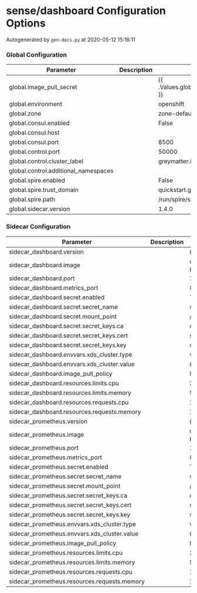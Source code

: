 # sense/dashboard Configuration Options

Autogenerated by `gen-docs.py` at 2020-05-12 15:16:11

### Global Configuration

|             Parameter              |Description|          Default           |
|------------------------------------|-----------|----------------------------|
|global.image_pull_secret            |           |{{ .Values.global.image_pull_secret }}               |
|global.environment                  |           |openshift                   |
|global.zone                         |           |zone-default-zone           |
|global.consul.enabled               |           |False                       |
|global.consul.host                  |           |                            |
|global.consul.port                  |           |                        8500|
|global.control.port                 |           |                       50000|
|global.control.cluster_label        |           |greymatter.io/control       |
|global.control.additional_namespaces|           |                            |
|global.spire.enabled                |           |False                       |
|global.spire.trust_domain           |           |quickstart.greymatter.io    |
|global.spire.path                   |           |/run/spire/socket/agent.sock|
|global.sidecar.version              |           |1.4.0                       |

### Sidecar Configuration

|                 Parameter                  |Description|                                                 Default                                                  |
|--------------------------------------------|-----------|----------------------------------------------------------------------------------------------------------|
|sidecar_dashboard.version                   |           |{{- $.Values.global.sidecar.version \| default "latest" }}                                                 |
|sidecar_dashboard.image                     |           |docker.production.deciphernow.com/deciphernow/gm-proxy:{{ tpl $.Values.sidecar_dashboard.version $ }} |
|sidecar_dashboard.port                      |           |                                                                                                     10808|
|sidecar_dashboard.metrics_port              |           |                                                                                                      8081|
|sidecar_dashboard.secret.enabled            |           |True                                                                                                      |
|sidecar_dashboard.secret.secret_name        |           |sidecar-certs                                                                                             |
|sidecar_dashboard.secret.mount_point        |           |/etc/proxy/tls/sidecar                                                                                    |
|sidecar_dashboard.secret.secret_keys.ca     |           |ca.crt                                                                                                    |
|sidecar_dashboard.secret.secret_keys.cert   |           |server.crt                                                                                                |
|sidecar_dashboard.secret.secret_keys.key    |           |server.key                                                                                                |
|sidecar_dashboard.envvars.xds_cluster.type  |           |value                                                                                                     |
|sidecar_dashboard.envvars.xds_cluster.value |           |{{ .Values.dashboard.name }}                                                                              |
|sidecar_dashboard.image_pull_policy         |           |IfNotPresent                                                                                              |
|sidecar_dashboard.resources.limits.cpu      |           |200m                                                                                                      |
|sidecar_dashboard.resources.limits.memory   |           |512Mi                                                                                                     |
|sidecar_dashboard.resources.requests.cpu    |           |100m                                                                                                      |
|sidecar_dashboard.resources.requests.memory |           |128Mi                                                                                                     |
|sidecar_prometheus.version                  |           |{{- $.Values.global.sidecar.version \| default "latest" }}                                                 |
|sidecar_prometheus.image                    |           |docker.production.deciphernow.com/deciphernow/gm-proxy:{{ tpl $.Values.sidecar_prometheus.version $ }}|
|sidecar_prometheus.port                     |           |                                                                                                     10808|
|sidecar_prometheus.metrics_port             |           |                                                                                                      8081|
|sidecar_prometheus.secret.enabled           |           |True                                                                                                      |
|sidecar_prometheus.secret.secret_name       |           |sidecar-certs                                                                                             |
|sidecar_prometheus.secret.mount_point       |           |/etc/proxy/tls/sidecar                                                                                    |
|sidecar_prometheus.secret.secret_keys.ca    |           |ca.crt                                                                                                    |
|sidecar_prometheus.secret.secret_keys.cert  |           |server.crt                                                                                                |
|sidecar_prometheus.secret.secret_keys.key   |           |server.key                                                                                                |
|sidecar_prometheus.envvars.xds_cluster.type |           |value                                                                                                     |
|sidecar_prometheus.envvars.xds_cluster.value|           |{{ .Values.prometheus.name }}                                                                             |
|sidecar_prometheus.image_pull_policy        |           |IfNotPresent                                                                                              |
|sidecar_prometheus.resources.limits.cpu     |           |200m                                                                                                      |
|sidecar_prometheus.resources.limits.memory  |           |512Mi                                                                                                     |
|sidecar_prometheus.resources.requests.cpu   |           |100m                                                                                                      |
|sidecar_prometheus.resources.requests.memory|           |128Mi                                                                                                     |

